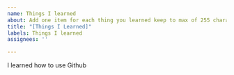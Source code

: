 ```yaml
---
name: Things I learned
about: Add one item for each thing you learned keep to max of 255 characters
title: "[Things I Learned]"
labels: Things I learned
assignees: ''

---
```


I learned how to use Github